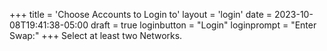 +++
title = 'Choose Accounts to Login to'
layout = 'login'
date = 2023-10-08T19:41:38-05:00
draft = true
loginbutton = "Login"
loginprompt = "Enter Swap:"
+++
Select at least two Networks.
